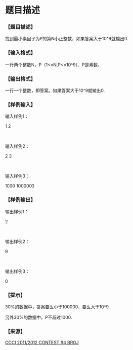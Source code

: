 # 题目描述


<h3>
【题目描述】
</h3>
<p>
找到最小素因子为P的第N小正整数，如果答案大于10^9就输出0.
</p>
<h3>
【输入格式】
</h3>
<p>
一行两个整数N，P（1&lt;=N,P&lt;=10^9），P是素数。
</p>
<h3>
【输出格式】
</h3>
<p>
一行一个整数，即答案。如果答案大于10^9就输出0.
</p>
<h3>
【样例输入】
</h3>
<p>
输入样例1：
</p>
<p>
1 2
</p>
<p>
<br/>
</p>
<p>
输入样例2：
</p>
<p>
2 3
</p>
<p>
<br/>
</p>
<p>
输入样例3：
</p>
<p>
1000 1000003
</p>
<h3>
【样例输出】
</h3>
<p>
输出样例1：
</p>
<p>
2
</p>
<p>
<br/>
</p>
<p>
输出样例2：
</p>
<p>
9
</p>
<p>
<br/>
</p>
<p>
输出样例3：
</p>
<p>
0
</p>
<h3>
【提示】
</h3>
<p>
30%的数据中，答案要么小于100000，要么大于10^9.
</p>
<p>
另外30%的数据中，P不超过1000.
</p>
<h3>
【来源】
</h3>
<p>
<a href="http://hsin.hr/coci/archive/2011_2012/" target="_blank">COCI 2011/2012 CONTEST #4 BROJ</a> 
</p>
